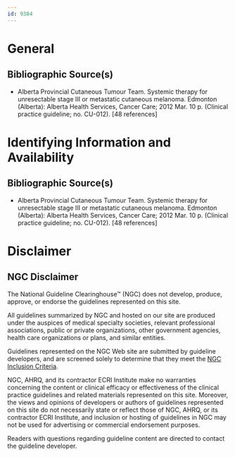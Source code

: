 ```yaml
---
id: 9384
---
```


# General

## Bibliographic Source(s)

- Alberta Provincial Cutaneous Tumour Team. Systemic therapy for unresectable stage III or metastatic cutaneous melanoma. Edmonton (Alberta): Alberta Health Services, Cancer Care; 2012 Mar. 10 p. (Clinical practice guideline; no. CU-012). [48 references]

# Identifying Information and Availability

## Bibliographic Source(s)

- Alberta Provincial Cutaneous Tumour Team. Systemic therapy for unresectable stage III or metastatic cutaneous melanoma. Edmonton (Alberta): Alberta Health Services, Cancer Care; 2012 Mar. 10 p. (Clinical practice guideline; no. CU-012). [48 references]

# Disclaimer

## NGC Disclaimer

The National Guideline Clearinghouse™ (NGC) does not develop, produce, approve, or endorse the guidelines represented on this site.

All guidelines summarized by NGC and hosted on our site are produced under the auspices of medical specialty societies, relevant professional associations, public or private organizations, other government agencies, health care organizations or plans, and similar entities.

Guidelines represented on the NGC Web site are submitted by guideline developers, and are screened solely to determine that they meet the [NGC Inclusion Criteria](/help-and-about/summaries/inclusion-criteria).

NGC, AHRQ, and its contractor ECRI Institute make no warranties concerning the content or clinical efficacy or effectiveness of the clinical practice guidelines and related materials represented on this site. Moreover, the views and opinions of developers or authors of guidelines represented on this site do not necessarily state or reflect those of NGC, AHRQ, or its contractor ECRI Institute, and inclusion or hosting of guidelines in NGC may not be used for advertising or commercial endorsement purposes.

Readers with questions regarding guideline content are directed to contact the guideline developer.

